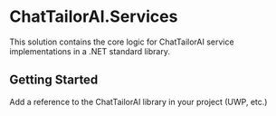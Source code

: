 ﻿# ChatTailorAI.Services

This solution contains the core logic for ChatTailorAI service implementations in a .NET standard library.

## Getting Started

Add a reference to the ChatTailorAI library in your project (UWP, etc.)